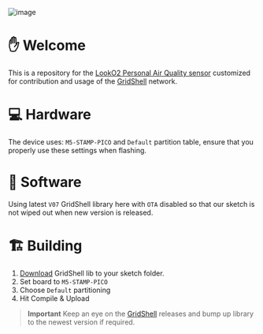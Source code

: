 ![image](https://github.com/invpe/LookO2/assets/106522950/973424a8-95d3-49d3-8a0a-1c60280bed7e)

# ✋ Welcome 

This is a repository for the [LookO2 Personal Air Quality sensor](https://looko2.com/) customized for contribution and usage of the [GridShell](https://github.com/invpe/GridShell) network.


# 💻 Hardware

The device uses: `M5-STAMP-PICO` and `Default` partition table, ensure that you properly use these settings when flashing.

# 📜 Software

Using latest `V07` GridShell library here with `OTA` disabled so that our sketch is not wiped out when new version is released.

# 🏗️ Building

1. [Download](https://github.com/invpe/GridShell/tree/main/Sources/GridShell) GridShell lib to your sketch folder.
2. Set board to `M5-STAMP-PICO`
3. Choose `Default` partitioning
4. Hit Compile & Upload

> **Important**
Keep an eye on the [GridShell](https://github.com/invpe/GridShell) releases and bump up library to the newest version if required.










